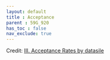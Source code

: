 ```yaml
---
layout: default
title : Acceptance
parent : 59G_920
has_toc : false
nav_exclude: true
--- 
```


<div id="observablehq-content-166e34a3"></div>
<div id="observablehq-titleA-166e34a3"></div>
<div id="observablehq-TitleB-166e34a3"></div>
<div id="observablehq-titlegraph-166e34a3"></div>
<div id="observablehq-viewof-origine-166e34a3"></div>
<div id="observablehq-viewof-destination-166e34a3"></div>
<div id="observablehq-viewof-legalprov-166e34a3"></div>
<div id="observablehq-graph1-166e34a3"></div>
<div id="observablehq-titlemap-166e34a3"></div>
<div id="observablehq-viewof-annee_min2-166e34a3"></div>
<div id="observablehq-map-166e34a3"></div>
<div id="observablehq-titlemap2-166e34a3"></div>
<div id="observablehq-viewof-annee_min-166e34a3"></div>
<div id="observablehq-map1-166e34a3"></div>
<div id="observablehq-text3-166e34a3"></div>
<div id="observablehq-Text4-166e34a3"></div>
<p>Credit: <a href="https://observablehq.com/d/d5077b042b96df37@590">III. Acceptance Rates by datasile</a></p>

<link rel="stylesheet" href="https://cdn.jsdelivr.net/npm/@observablehq/inspector@5/dist/inspector.css">
<script type="module">
import {Runtime, Inspector} from "https://cdn.jsdelivr.net/npm/@observablehq/runtime@5/dist/runtime.js";
import define from "https://api.observablehq.com/d/d5077b042b96df37@590.js?v=4";
new Runtime().module(define, name => {
  if (name === "content") return new Inspector(document.querySelector("#observablehq-content-166e34a3"));
  if (name === "titleA") return new Inspector(document.querySelector("#observablehq-titleA-166e34a3"));
  if (name === "TitleB") return new Inspector(document.querySelector("#observablehq-TitleB-166e34a3"));
  if (name === "titlegraph") return new Inspector(document.querySelector("#observablehq-titlegraph-166e34a3"));
  if (name === "viewof origine") return new Inspector(document.querySelector("#observablehq-viewof-origine-166e34a3"));
  if (name === "viewof destination") return new Inspector(document.querySelector("#observablehq-viewof-destination-166e34a3"));
  if (name === "viewof legalprov") return new Inspector(document.querySelector("#observablehq-viewof-legalprov-166e34a3"));
  if (name === "graph1") return new Inspector(document.querySelector("#observablehq-graph1-166e34a3"));
  if (name === "titlemap") return new Inspector(document.querySelector("#observablehq-titlemap-166e34a3"));
  if (name === "viewof annee_min2") return new Inspector(document.querySelector("#observablehq-viewof-annee_min2-166e34a3"));
  if (name === "map") return new Inspector(document.querySelector("#observablehq-map-166e34a3"));
  if (name === "titlemap2") return new Inspector(document.querySelector("#observablehq-titlemap2-166e34a3"));
  if (name === "viewof annee_min") return new Inspector(document.querySelector("#observablehq-viewof-annee_min-166e34a3"));
  if (name === "map1") return new Inspector(document.querySelector("#observablehq-map1-166e34a3"));
  if (name === "text3") return new Inspector(document.querySelector("#observablehq-text3-166e34a3"));
  if (name === "Text4") return new Inspector(document.querySelector("#observablehq-Text4-166e34a3"));
  return ["P","T","tx","txI","txO","maxY","yMax","tauxAcc","tauxAcc2"].includes(name);
});
</script>
